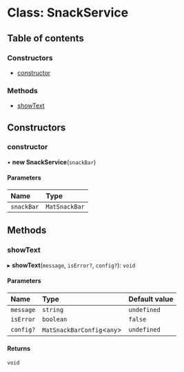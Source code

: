 # Class: SnackService

## Table of contents

### Constructors

- [constructor](SnackService.md#constructor)

### Methods

- [showText](SnackService.md#showtext)

## Constructors

### constructor

• **new SnackService**(`snackBar`)

#### Parameters

| Name | Type |
| :------ | :------ |
| `snackBar` | `MatSnackBar` |

## Methods

### showText

▸ **showText**(`message`, `isError?`, `config?`): `void`

#### Parameters

| Name | Type | Default value |
| :------ | :------ | :------ |
| `message` | `string` | `undefined` |
| `isError` | `boolean` | `false` |
| `config?` | `MatSnackBarConfig`<`any`\> | `undefined` |

#### Returns

`void`
